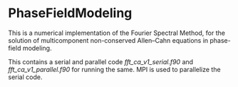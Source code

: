 # PhaseFieldModeling
This is a numerical implementation of the Fourier Spectral Method, for the solution of multicomponent non-conserved Allen–Cahn equations in phase-field modeling.

This contains a serial and parallel code _fft_ca_v1_serial.f90_ and _fft_ca_v1_parallel.f90_ for running the same. MPI is used to parallelize the serial code. 
